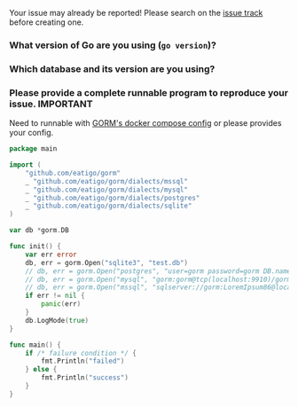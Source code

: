 Your issue may already be reported! Please search on the [issue track](https://github.com/eatigo/gorm/issues) before creating one.

### What version of Go are you using (`go version`)?


### Which database and its version are you using?


### Please provide a complete runnable program to reproduce your issue. **IMPORTANT**

Need to runnable with [GORM's docker compose config](https://github.com/eatigo/gorm/blob/master/docker-compose.yml) or please provides your config.

```go
package main

import (
	"github.com/eatigo/gorm"
	_ "github.com/eatigo/gorm/dialects/mssql"
	_ "github.com/eatigo/gorm/dialects/mysql"
	_ "github.com/eatigo/gorm/dialects/postgres"
	_ "github.com/eatigo/gorm/dialects/sqlite"
)

var db *gorm.DB

func init() {
	var err error
	db, err = gorm.Open("sqlite3", "test.db")
	// db, err = gorm.Open("postgres", "user=gorm password=gorm DB.name=gorm port=9920 sslmode=disable")
	// db, err = gorm.Open("mysql", "gorm:gorm@tcp(localhost:9910)/gorm?charset=utf8&parseTime=True")
	// db, err = gorm.Open("mssql", "sqlserver://gorm:LoremIpsum86@localhost:9930?database=gorm")
	if err != nil {
		panic(err)
	}
	db.LogMode(true)
}

func main() {
	if /* failure condition */ {
		fmt.Println("failed")
	} else {
		fmt.Println("success")
	}
}
```
